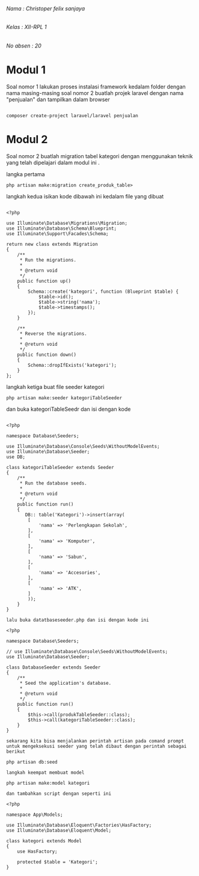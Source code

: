 ###### Nama     : Christoper felix sanjaya 
###### Kelas    : XII-RPL 1
###### No absen : 20 

# Modul 1

Soal nomor 1 
lakukan proses instalasi framework kedalam folder dengan nama masing-masing
soal nomor 2
buatlah projek laravel dengan nama "penjualan" dan tampilkan dalam browser 


```

composer create-project laravel/laravel penjualan
```


# Modul 2
Soal nomor 2 
buatlah migration tabel kategori dengan menggunakan teknik yang telah dipelajari dalam modul ini .

langka pertama 
```
php artisan make:migration create_produk_table>
```

langkah kedua
isikan kode dibawah ini kedalam file yang dibuat 
```

<?php

use Illuminate\Database\Migrations\Migration;
use Illuminate\Database\Schema\Blueprint;
use Illuminate\Support\Facades\Schema;

return new class extends Migration
{
    /**
     * Run the migrations.
     *
     * @return void
     */
    public function up()
    {
        Schema::create('kategori', function (Blueprint $table) {
            $table->id();
            $table->string('nama');
            $table->timestamps();
        });
    }

    /**
     * Reverse the migrations.
     *
     * @return void
     */
    public function down()
    {
        Schema::dropIfExists('kategori');
    }
};
```

langkah ketiga buat file seeder kategori 
```
php artisan make:seeder kategoriTableSeeder
```
dan buka kategoriTableSeedr dan isi dengan kode
```

<?php

namespace Database\Seeders;

use Illuminate\Database\Console\Seeds\WithoutModelEvents;
use Illuminate\Database\Seeder;
use DB;

class kategoriTableSeeder extends Seeder
{
    /**
     * Run the database seeds.
     *
     * @return void
     */
    public function run()
    {
       DB:: table('Kategori')->insert(array(
        [
            'nama' => 'Perlengkapan Sekolah',
        ],
        [
            'nama' => 'Komputer',
        ],
        [
            'nama' => 'Sabun',
        ],
        [
            'nama' => 'Accesories',
        ],
        [
            'nama' => 'ATK',
        ]
        ));
    }
}

lalu buka datatbaseseeder.php dan isi dengan kode ini 

<?php

namespace Database\Seeders;

// use Illuminate\Database\Console\Seeds\WithoutModelEvents;
use Illuminate\Database\Seeder;

class DatabaseSeeder extends Seeder
{
    /**
     * Seed the application's database.
     *
     * @return void
     */
    public function run()
    {
        $this->call(produkTableSeeder::class);
        $this->call(kategoriTableSeeder::class);
    }
}

sekarang kita bisa menjalankan perintah artisan pada comand prompt untuk mengeksekusi seeder yang telah dibaut dengan perintah sebagai berikut

php artisan db:seed

langkah keempat membuat model 

php artisan make:model kategori 

dan tambahkan script dengan seperti ini 

<?php

namespace App\Models;

use Illuminate\Database\Eloquent\Factories\HasFactory;
use Illuminate\Database\Eloquent\Model;

class kategori extends Model
{
    use HasFactory;

    protected $table = 'Kategori';
}
